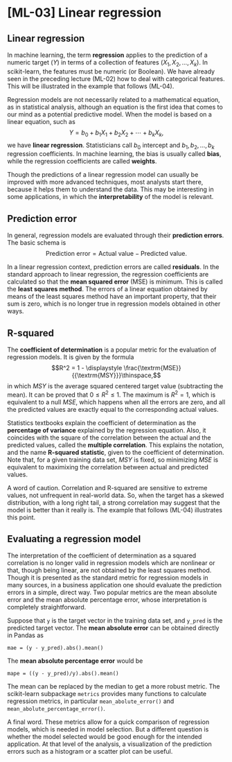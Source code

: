 # [ML-03] Linear regression

## Linear regression

In machine learning, the term **regression** applies to the prediction of a numeric target ($Y$) in terms of a collection of features ($X_1, X_2, \dots, X_k$). In scikit-learn, the features must be numeric (or Boolean). We have already seen in the preceding lecture (ML-02) how to deal with categorical features. This will be illustrated in the example that follows (ML-04). 

Regression models are not necessarily related to a mathematical equation, as in statistical analysis, although an equation is the first idea that comes to our mind as a potential  predictive model. When the model is based on a linear equation, such as
$$Y = b_0 + b_1X_1 + b_2X_2 + \cdots + b_kX_k,$$
we have **linear regression**. Statisticians call $b_0$ intercept and $b_1, b_2, \dots, b_k$ regression coefficients. In machine learning, the bias is usually called **bias**, while the regression coefficients are called **weights**.

Though the predictions of a linear regression model can usually be improved with more advanced techniques, most analysts start there, because it helps them to understand the data. This may be interesting in some applications, in which the **interpretability** of the model is relevant. 

## Prediction error

In general, regression models are evaluated through their **prediction errors**. The basic schema is
$$\textrm{Prediction\ error} = \textrm{Actual\ value} - \textrm{Predicted\ value}.$$

In a linear regression context, prediction errors are called **residuals**. In the standard approach to linear regression, the regression coefficients are calculated so that the **mean squared error** (MSE) is minimum. This is called the **least squares method**. The errors of a linear equation obtained by means of the least squares method have an important property, that their sum is zero, which is no longer true in regression models obtained in other ways. 

## R-squared

The **coefficient of determination** is a popular metric for the evaluation of regression models. It is given by the formula
$$R^2 = 1 - \displaystyle \frac{\textrm{MSE}}{{\textrm{MSY}}}\thinspace,$$ 
in which $MSY$ is the average squared centered target value (subtracting the mean). It can be proved that $0 \le R^2 \le 1$. The maximum is $R^2 = 1$, which is equivalent to a null $MSE$, which happens when all the errors are zero, and all the predicted values are exactly equal to the corresponding actual values.

Statistics textbooks explain the coefficient of determination as the **percentage of variance** explained by the regression equation. Also, it coincides with the square of the correlation between the actual and the predicted values, called the **multiple correlation**. This explains the notation, and the name **R-squared statistic**, given to the coefficient of determination. Note that, for a given training data set, $MSY$ is fixed, so minimizing $MSE$ is equivalent to maximixing the correlation between actual and predicted values.

A word of caution. Correlation and R-squared are sensitive to extreme values, not unfrequent in real-world data. So, when the target has a skewed distribution, with a long right tail, a strong correlation may suggest that the model is better than it really is. The example that follows (ML-04) illustrates this point.

## Evaluating a regression model

The interpretation of the coefficient of determination as a squared correlation is no longer valid in regression models which are nonlinear or that, though being linear, are not obtained by the least squares method. Though it is presented as the standard metric for regression models in many sources, in a business application one should evaluate the prediction errors in a simple, direct way. Two popular metrics are the mean absolute error and the mean absolute percentage error, whose interpretation is completely straightforward.

Suppose that `y` is the target vector in the training data set, and `y_pred` is the predicted target vector. The **mean absolute error** can be obtained directly in Pandas as

```
mae = (y - y_pred).abs().mean()
```

The **mean absolute percentage error** would be

```
mape = ((y - y_pred)/y).abs().mean()
```

The mean can be replaced by the median to get a more robust metric. The scikit-learn subpackage `metrics` provides many functions to calculate regression metrics, in particular `mean_abolute_error()` and `mean_abolute_percentage_error()`.

A final word. These metrics allow for a quick comparison of regression models, which is needed in model selection. But a different question is whether the model selected would be good enough for the intended application. At that level of the analysis, a visualization of the prediction errors such as a histogram or a scatter plot can be useful.

